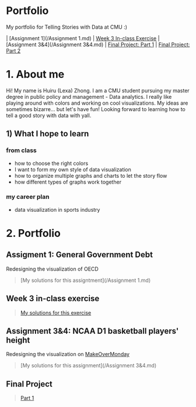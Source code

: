 # Portfolio
My portfolio for Telling Stories with Data at CMU :)

| [Assignment 1](/Assignment 1.md) | [Week 3 In-class Exercise](/Week3_inclass.md) | [Assignment 3&4](/Assignment 3&4.md) | [Final Project: Part 1](/final_project_part1.md) | [Final Project: Part 2](/final_project_part2.md)

# 1. About me
Hi! My name is Huiru (Lexa) Zhong. I am a CMU student pursuing my master degree in public policy and management - Data analytics. I really like playing around with colors and working on cool visualizations. My ideas are sometimes bizarre... but let's have fun! Looking forward to learning how to tell a good story with data with yall.

## 1) What I hope to learn
### from class
   -  how to choose the right colors
   -  I want to form my own style of data visualization
   -  how to organize multiple graphs and charts to let the story flow
   -  how different types of graphs work together
   
### my career plan
   - data visualization in sports industry



# 2. Portfolio
## Assigment 1: General Government Debt
Redesigning the visualization of OECD
> [My solutions for this assigntment](/Assignment 1.md)

## Week 3 in-class exercise
> [My solutions for this exercise](/Week3_inclass.md)

## Assignment 3&4: NCAA D1 basketball players' height
Redesigning the visualization on [MakeOverMonday](https://makeovermonday.co.uk/)
> [My solutions for this assignment](/Assignment 3&4.md)

## Final Project
> [Part 1](/final_project_part1.md)

